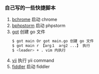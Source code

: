 ### 自己写的一些快捷脚本

1. [bchrome](https://github.com/dchaofei/shells/blob/master/bchrome) 启动 chrome
2. [bphpstorm](https://github.com/dchaofei/shells/blob/master/bphpstorm) 启动 phpstorm
3. [got](https://github.com/dchaofei/shells/blob/master/got) 创建 go 文件
    ```bash
    $ got main Or got main.go 创建 go 文件
    $ got main r 【arg１　arg2 ...】 执行
    $ <leader> + . vim 内执行
    ```
4. [yii](https://github.com/dchaofei/shells/blob/master/yii) 执行 yii command
5. [fiddler](https://github.com/dchaofei/shells/blob/master/fiddler) 启动 fiddler
